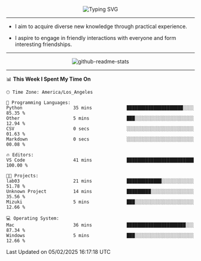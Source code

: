 <p align="center">
  <img src="https://readme-typing-svg.demolab.com?font=Fira+Code&weight=500&size=32&duration=2500&pause=1600&center=true&vCenter=true&random=false&width=1024&height=64&lines=Hi+there+%F0%9F%91%8B;I'm+delighted+you+could+make+it+here+%F0%9F%8E%89;I'm+Harry%2C+a+college+student+still+finding+my+way" alt="Typing SVG" />
</p>


---


- I aim to acquire diverse new knowledge through practical experience.

- I aspire to engage in friendly interactions with everyone and form interesting friendships.


---


<p align="center">
  <img src="https://github-readme-stats.vercel.app/api?username=Harry-Jing&show_icons=true" alt="github-readme-stats"/>
</p>


---

<!--START_SECTION:waka-->
📊 **This Week I Spent My Time On** 

```text
🕑︎ Time Zone: America/Los_Angeles

💬 Programming Languages: 
Python                   35 mins             █████████████████████░░░░   85.35 % 
Other                    5 mins              ███░░░░░░░░░░░░░░░░░░░░░░   12.94 % 
CSV                      0 secs              ░░░░░░░░░░░░░░░░░░░░░░░░░   01.63 % 
Markdown                 0 secs              ░░░░░░░░░░░░░░░░░░░░░░░░░   00.08 % 

🔥 Editors: 
VS Code                  41 mins             █████████████████████████   100.00 % 

🐱‍💻 Projects: 
lab03                    21 mins             █████████████░░░░░░░░░░░░   51.78 % 
Unknown Project          14 mins             █████████░░░░░░░░░░░░░░░░   35.56 % 
Mizuki                   5 mins              ███░░░░░░░░░░░░░░░░░░░░░░   12.66 % 

💻 Operating System: 
Mac                      36 mins             ██████████████████████░░░   87.34 % 
Windows                  5 mins              ███░░░░░░░░░░░░░░░░░░░░░░   12.66 % 
```


 Last Updated on 05/02/2025 16:17:18 UTC
<!--END_SECTION:waka-->
